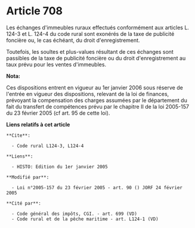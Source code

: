 # Article 708

Les échanges d'immeubles ruraux effectués conformément aux articles L. 124-3 et L. 124-4 du code rural sont exonérés de la
taxe de publicité foncière ou, le cas échéant, du droit d'enregistrement.

Toutefois, les soultes et plus-values résultant de ces échanges sont passibles de la taxe de publicité foncière ou du droit
d'enregistrement au taux prévu pour les ventes d'immeubles.

**Nota:**

Ces dispositions entrent en vigueur au 1er janvier 2006 sous réserve de l'entrée en vigueur des dispositions, relevant de la
loi de finances, prévoyant la compensation des charges assumées par le département du fait du transfert de compétences prévu
par le chapitre II de la loi 2005-157 du 23 février 2005 (cf art. 95 de cette loi).

**Liens relatifs à cet article**

	**Cite**:

	  - Code rural L124-3, L124-4

	**Liens**:

	  - HISTO: Edition du 1er janvier 2005

	**Modifié par**:

	  - Loi n°2005-157 du 23 février 2005 - art. 90 () JORF 24 février 2005

	**Cité par**:

	  - Code général des impôts, CGI. - art. 699 (VD)
	  - Code rural et de la pêche maritime - art. L124-1 (VD)
